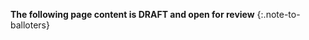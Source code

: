 <!-- Parameters-cdex-submit-attachment-example-intro.md -->

**The following page content is DRAFT and open for review**
{:.note-to-balloters}

